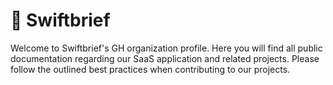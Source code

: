 # 📑 Swiftbrief
Welcome to Swiftbrief's GH organization profile. Here you will find all public documentation regarding our SaaS application and related projects. Please follow the outlined best practices when contributing to our projects.
